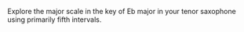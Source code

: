 Explore the major scale in the key of Eb major in your tenor saxophone using primarily fifth intervals.